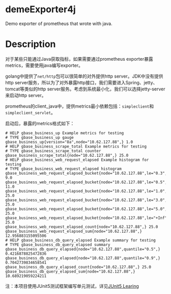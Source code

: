 # demeExporter4j
Demo exporter of prometheus that wrote with java.

# Description
对于某些只能通过Java获取指标，如果需要通过prometheus exporter暴露metrics，需要使用java编写exporter。

golang中提供了`net/http`包可以很简单的对外提供http server。JDK中没有提供http server服务，所以为了对外暴露http接口，我们需要进入Spring、jetty、tomcat等类似的http server服务。考虑到系统最小化，我们可以选择jetty-server来启动http server。

prometheus的client_java中，提供metrics最小依赖包括：`simpleclient`和`simpleclient_servlet`。

启动后，暴露的metrics格式如下：

```
# HELP gbase_business_up Example metrics for testing
# TYPE gbase_business_up gauge
gbase_business_up{version="8a",node="10.62.127.88",} 1.0
# HELP gbase_business_scrape_total Example metrics for testing
# TYPE gbase_business_scrape_total counter
gbase_business_scrape_total{node="10.62.127.88",} 25.0
# HELP gbase_business_web_request_elapsed Example histogram for testing
# TYPE gbase_business_web_request_elapsed histogram
gbase_business_web_request_elapsed_bucket{node="10.62.127.88",le="0.3",} 9.0
gbase_business_web_request_elapsed_bucket{node="10.62.127.88",le="0.5",} 11.0
gbase_business_web_request_elapsed_bucket{node="10.62.127.88",le="1.0",} 25.0
gbase_business_web_request_elapsed_bucket{node="10.62.127.88",le="3.0",} 25.0
gbase_business_web_request_elapsed_bucket{node="10.62.127.88",le="5.0",} 25.0
gbase_business_web_request_elapsed_bucket{node="10.62.127.88",le="+Inf",} 25.0
gbase_business_web_request_elapsed_count{node="10.62.127.88",} 25.0
gbase_business_web_request_elapsed_sum{node="10.62.127.88",} 12.956883155095506
# HELP gbase_business_db_query_elapsed Example summary for testing
# TYPE gbase_business_db_query_elapsed summary
gbase_business_db_query_elapsed{node="10.62.127.88",quantile="0.5",} 0.4216878825472836
gbase_business_db_query_elapsed{node="10.62.127.88",quantile="0.9",} 0.7042739834658541
gbase_business_db_query_elapsed_count{node="10.62.127.88",} 25.0
gbase_business_db_query_elapsed_sum{node="10.62.127.88",} 10.689219059224211
```

注：本项目使用JUnit5测试框架编写单元测试，详见[JUnit5 Learing](JUnit5-Learning.md)
